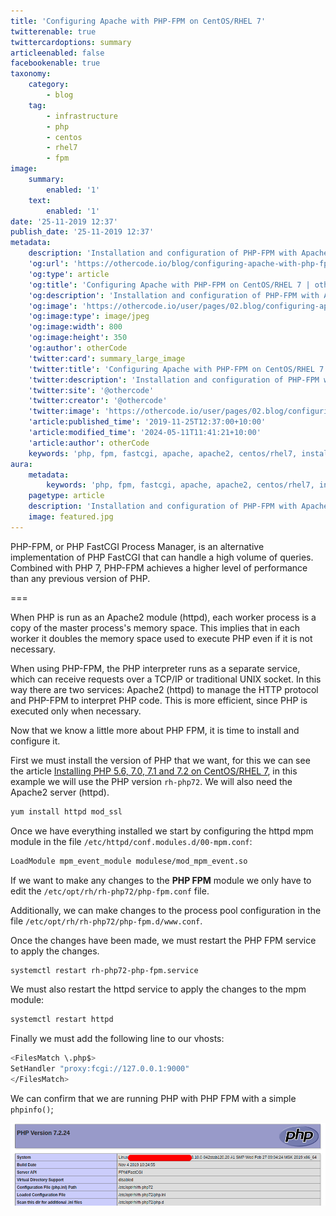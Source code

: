 ```yaml
---
title: 'Configuring Apache with PHP-FPM on CentOS/RHEL 7'
twitterenable: true
twittercardoptions: summary
articleenabled: false
facebookenable: true
taxonomy:
    category:
        - blog
    tag:
        - infrastructure
        - php
        - centos
        - rhel7
        - fpm
image:
    summary:
        enabled: '1'
    text:
        enabled: '1'
date: '25-11-2019 12:37'
publish_date: '25-11-2019 12:37'
metadata:
    description: 'Installation and configuration of PHP-FPM with Apache2 on CentOS/RHEL7.'
    'og:url': 'https://othercode.io/blog/configuring-apache-with-php-fpm-on-centos-rhel-7'
    'og:type': article
    'og:title': 'Configuring Apache with PHP-FPM on CentOS/RHEL 7 | otherCode'
    'og:description': 'Installation and configuration of PHP-FPM with Apache2 on CentOS/RHEL7.'
    'og:image': 'https://othercode.io/user/pages/02.blog/configuring-apache-with-php-fpm-on-centos-rhel-7/featured.jpg'
    'og:image:type': image/jpeg
    'og:image:width': 800
    'og:image:height': 350
    'og:author': otherCode
    'twitter:card': summary_large_image
    'twitter:title': 'Configuring Apache with PHP-FPM on CentOS/RHEL 7 | otherCode'
    'twitter:description': 'Installation and configuration of PHP-FPM with Apache2 on CentOS/RHEL7.'
    'twitter:site': '@othercode'
    'twitter:creator': '@othercode'
    'twitter:image': 'https://othercode.io/user/pages/02.blog/configuring-apache-with-php-fpm-on-centos-rhel-7/featured.jpg'
    'article:published_time': '2019-11-25T12:37:00+10:00'
    'article:modified_time': '2024-05-11T11:41:21+10:00'
    'article:author': otherCode
    keywords: 'php, fpm, fastcgi, apache, apache2, centos/rhel7, installation and configuration'
aura:
    metadata:
        keywords: 'php, fpm, fastcgi, apache, apache2, centos/rhel7, installation and configuration'
    pagetype: article
    description: 'Installation and configuration of PHP-FPM with Apache2 on CentOS/RHEL7.'
    image: featured.jpg
---
```


PHP-FPM, or PHP FastCGI Process Manager, is an alternative implementation of PHP FastCGI that can handle a high volume of queries. Combined with PHP 7, PHP-FPM achieves a higher level of performance than any previous version of PHP.

===

When PHP is run as an Apache2 module (httpd), each worker process is a copy of the master process's memory space. This implies that in each worker it doubles the memory space used to execute PHP even if it is not necessary.

When using PHP-FPM, the PHP interpreter runs as a separate service, which can receive requests over a TCP/IP or traditional UNIX socket. In this way there are two services: Apache2 (httpd) to manage the HTTP protocol and PHP-FPM to interpret PHP code. This is more efficient, since PHP is executed only when necessary.

Now that we know a little more about PHP FPM, it is time to install and configure it.

First we must install the version of PHP that we want, for this we can see the article [Installing PHP 5.6, 7.0, 7.1 and 7.2 on CentOS/RHEL 7](/blog/installing-php-5-6-7-0-7-1-and-7-2-on-centos-rhel-7), in this example we will use the PHP version `rh-php72`. We will also need the Apache2 server (httpd).

```bash
yum install httpd mod_ssl
```

Once we have everything installed we start by configuring the httpd mpm module in the file `/etc/httpd/conf.modules.d/00-mpm.conf`:

```bash
LoadModule mpm_event_module modulese/mod_mpm_event.so
```

If we want to make any changes to the **PHP FPM** module we only have to edit the `/etc/opt/rh/rh-php72/php-fpm.conf` file.

Additionally, we can make changes to the process pool configuration in the file `/etc/opt/rh/rh-php72/php-fpm.d/www.conf`.

Once the changes have been made, we must restart the PHP FPM service to apply the changes.

```bash
systemctl restart rh-php72-php-fpm.service
```

We must also restart the httpd service to apply the changes to the mpm module:

```bash
systemctl restart httpd
```

Finally we must add the following line to our vhosts:

```bash
<FilesMatch \.php$>
SetHandler "proxy:fcgi://127.0.0.1:9000"
</FilesMatch>
```

We can confirm that we are running PHP with PHP FPM with a simple `phpinfo()`;

![php-fpm](php-fpm.png "php-fpm")